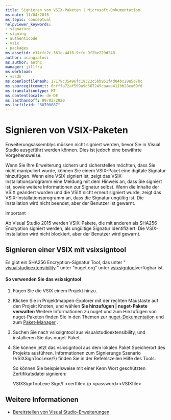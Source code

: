 ```yaml
---
title: Signieren von VSIX-Paketen | Microsoft-Dokumentation
ms.date: 11/04/2016
ms.topic: conceptual
helpviewer_keywords:
- signature
- signing
- authenticode
- vsix
- packages
ms.assetid: e34cfc2c-361c-44f8-9cfe-9f2be229d248
author: acangialosi
ms.author: anthc
manager: jillfra
ms.workload:
- vssdk
ms.openlocfilehash: 17179c35496fc19322c5bb951f4d04bc28e5d7bc
ms.sourcegitcommit: 6cfffa72af599a9d667249caaaa411bb28ea69fd
ms.translationtype: MT
ms.contentlocale: de-DE
ms.lasthandoff: 09/02/2020
ms.locfileid: "80700087"
---
```

# <a name="signing-vsix-packages"></a>Signieren von VSIX-Paketen
Erweiterungsassemblys müssen nicht signiert werden, bevor Sie in Visual Studio ausgeführt werden können. Dies ist jedoch eine bewährte Vorgehensweise.

 Wenn Sie Ihre Erweiterung sichern und sicherstellen möchten, dass Sie nicht manipuliert wurde, können Sie einem VSIX-Paket eine digitale Signatur hinzufügen. Wenn eine VSIX signiert ist, zeigt das VSIX-Installationsprogramm eine Meldung mit dem Hinweis an, dass Sie signiert ist, sowie weitere Informationen zur Signatur selbst. Wenn die Inhalte der VSIX geändert wurden und die VSIX nicht erneut signiert wurde, zeigt das VSIX-Installationsprogramm an, dass die Signatur ungültig ist. Die Installation wird nicht beendet, aber der Benutzer ist gewarnt.

> [!IMPORTANT]
> Ab Visual Studio 2015 werden VSIX-Pakete, die mit anderen als SHA256 Encryption signiert werden, als ungültige Signatur identifiziert. Die VSIX-Installation wird nicht blockiert, aber der Benutzer wird gewarnt.

## <a name="signing-a-vsix-with-vsixsigntool"></a>Signieren einer VSIX mit vsixsigntool
 Es gibt ein SHA256 Encryption-Signatur Tool, das unter " [visualstudioextensibility](https://www.nuget.org/profiles/VisualStudioExtensibility) " unter "nuget.org" unter [vsixsigntool](https://www.nuget.org/packages/Microsoft.VSSDK.Vsixsigntool)verfügbar ist.

#### <a name="to-use-the-vsixsigntool"></a>So verwenden Sie das vsixsigntool

1. Fügen Sie die VSIX einem Projekt hinzu.

2. Klicken Sie in Projektmappen-Explorer mit der rechten Maustaste auf den Projekt Knoten, und wählen **Sie hinzufügen &#124; nuget-Pakete verwalten**  Weitere Informationen zu nuget und zum Hinzufügen von nuget-Paketen finden Sie in den Themen zur [nuget-Dokumentation](/NuGet) und zum [Paket-Manager](/NuGet/Tools/Package-Manager-UI) .

3. Suchen Sie nach vsixsigntool aus visualstudioextensibility, und installieren Sie das nuget-Paket.

4. Sie können jetzt das vsixsigntool aus dem lokalen Paket Speicherort des Projekts ausführen. Informationen zum Signierungs Szenario (VSIXSignTool.exe/?) finden Sie in der Befehlszeilen Hilfe des Tools.

   So können Sie beispielsweise mit einer Kenn Wort geschützten Zertifikatsdatei signieren:

   VSIXSignTool.exe Sign/f \<certfile> /p \<password>\<VSIXfile>

## <a name="see-also"></a>Weitere Informationen
- [Bereitstellen von Visual Studio-Erweiterungen](../extensibility/shipping-visual-studio-extensions.md)
